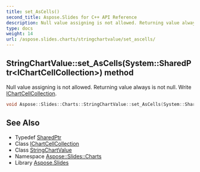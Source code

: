 ```yaml
---
title: set_AsCells()
second_title: Aspose.Slides for C++ API Reference
description: Null value assigning is not allowed. Returning value always is not null. Write IChartCellCollection.
type: docs
weight: 14
url: /aspose.slides.charts/stringchartvalue/set_ascells/
---
```

## StringChartValue::set_AsCells(System::SharedPtr\<IChartCellCollection\>) method


Null value assigning is not allowed. Returning value always is not null. Write [IChartCellCollection](../../ichartcellcollection/).

```cpp
void Aspose::Slides::Charts::StringChartValue::set_AsCells(System::SharedPtr<IChartCellCollection> value) override
```

## See Also

* Typedef [SharedPtr](../../../system/sharedptr/)
* Class [IChartCellCollection](../../ichartcellcollection/)
* Class [StringChartValue](../)
* Namespace [Aspose::Slides::Charts](../../)
* Library [Aspose.Slides](../../../)